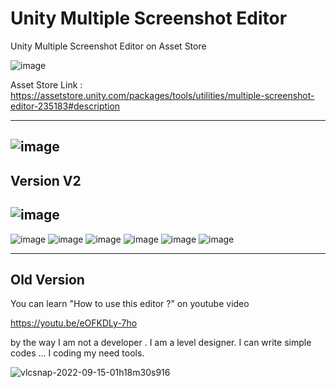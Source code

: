# Unity Multiple Screenshot Editor



Unity Multiple Screenshot Editor on Asset Store

![image](https://user-images.githubusercontent.com/41707639/212502813-1247b657-5407-4b26-9226-a0ac41861690.png)

Asset Store Link : https://assetstore.unity.com/packages/tools/utilities/multiple-screenshot-editor-235183#description

------------------------------
![image](https://user-images.githubusercontent.com/41707639/208209375-e7bd3418-dfa1-4951-8244-9c10cc86431c.png)
------------------------------
## Version V2 
![image](https://user-images.githubusercontent.com/41707639/207991024-044c5200-402a-4a29-b806-556ab403f12e.png)
------------------------------
![image](https://user-images.githubusercontent.com/41707639/208209386-459949ff-db70-4585-b4a9-0136368172be.png)
![image](https://user-images.githubusercontent.com/41707639/208209437-4c146707-1b77-4e48-812f-58b19ceb4149.png)
![image](https://user-images.githubusercontent.com/41707639/208209455-6547ea41-526e-486d-a15c-5367c7e3da33.png)
![image](https://user-images.githubusercontent.com/41707639/208209473-4d4dd0e0-9cd8-4b25-a721-cc5299a6deba.png)
![image](https://user-images.githubusercontent.com/41707639/208209487-21d416dc-3d0c-4e3e-be98-35a7ca396691.png)
![image](https://user-images.githubusercontent.com/41707639/208209528-ab0bcd5e-5b2e-44a7-9e11-5590e05c6b79.png)

--------------
## Old Version
You can learn "How to use this editor ?" on youtube video

https://youtu.be/eOFKDLy-7ho  


by the way I am not a developer . I am a level designer.
I can write simple codes ... I coding my need tools.

![vlcsnap-2022-09-15-01h18m30s916](https://user-images.githubusercontent.com/41707639/190272975-af8e4125-7a8f-4720-b5cc-68b13beadf3c.png)





